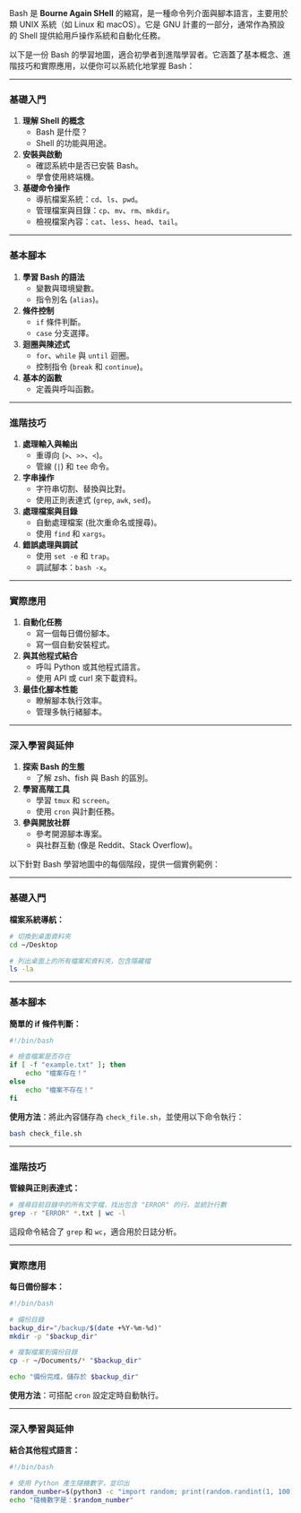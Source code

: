 Bash 是 **Bourne Again SHell** 的縮寫，是一種命令列介面與腳本語言，主要用於類 UNIX 系統（如 Linux 和 macOS）。它是 GNU 計畫的一部分，通常作為預設的 Shell 提供給用戶操作系統和自動化任務。

以下是一份 Bash 的學習地圖，適合初學者到進階學習者。它涵蓋了基本概念、進階技巧和實際應用，以便你可以系統化地掌握 Bash：

---

### **基礎入門**
1. **理解 Shell 的概念**
   - Bash 是什麼？
   - Shell 的功能與用途。
2. **安裝與啟動**
   - 確認系統中是否已安裝 Bash。
   - 學會使用終端機。
3. **基礎命令操作**
   - 導航檔案系統：`cd`、`ls`、`pwd`。
   - 管理檔案與目錄：`cp`、`mv`、`rm`、`mkdir`。
   - 檢視檔案內容：`cat`、`less`、`head`、`tail`。

---

### **基本腳本**
1. **學習 Bash 的語法**
   - 變數與環境變數。
   - 指令別名 (`alias`)。
2. **條件控制**
   - `if` 條件判斷。
   - `case` 分支選擇。
3. **迴圈與陳述式**
   - `for`、`while` 與 `until` 迴圈。
   - 控制指令 (`break` 和 `continue`)。
4. **基本的函數**
   - 定義與呼叫函數。

---

### **進階技巧**
1. **處理輸入與輸出**
   - 重導向 (`>`、`>>`、`<`)。
   - 管線 (`|`) 和 `tee` 命令。
2. **字串操作**
   - 字符串切割、替換與比對。
   - 使用正則表達式 (`grep`, `awk`, `sed`)。
3. **處理檔案與目錄**
   - 自動處理檔案 (批次重命名或搜尋)。
   - 使用 `find` 和 `xargs`。
4. **錯誤處理與調試**
   - 使用 `set -e` 和 `trap`。
   - 調試腳本：`bash -x`。

---

### **實際應用**
1. **自動化任務**
   - 寫一個每日備份腳本。
   - 寫一個自動安裝程式。
2. **與其他程式結合**
   - 呼叫 Python 或其他程式語言。
   - 使用 API 或 curl 來下載資料。
3. **最佳化腳本性能**
   - 瞭解腳本執行效率。
   - 管理多執行緒腳本。

---

### **深入學習與延伸**
1. **探索 Bash 的生態**
   - 了解 zsh、fish 與 Bash 的區別。
2. **學習高階工具**
   - 學習 `tmux` 和 `screen`。
   - 使用 `cron` 與計劃任務。
3. **參與開放社群**
   - 參考開源腳本專案。
   - 與社群互動 (像是 Reddit、Stack Overflow)。



以下針對 Bash 學習地圖中的每個階段，提供一個實例範例：

---

### **基礎入門**
**檔案系統導航：**
```bash
# 切換到桌面資料夾
cd ~/Desktop

# 列出桌面上的所有檔案和資料夾，包含隱藏檔
ls -la
```

---

### **基本腳本**
**簡單的 if 條件判斷：**
```bash
#!/bin/bash

# 檢查檔案是否存在
if [ -f "example.txt" ]; then
    echo "檔案存在！"
else
    echo "檔案不存在！"
fi
```
**使用方法**：將此內容儲存為 `check_file.sh`，並使用以下命令執行：
```bash
bash check_file.sh
```

---

### **進階技巧**
**管線與正則表達式：**
```bash
# 搜尋目前目錄中的所有文字檔，找出包含 "ERROR" 的行，並統計行數
grep -r "ERROR" *.txt | wc -l
```

這段命令結合了 `grep` 和 `wc`，適合用於日誌分析。

---

### **實際應用**
**每日備份腳本：**
```bash
#!/bin/bash

# 備份目錄
backup_dir="/backup/$(date +%Y-%m-%d)"
mkdir -p "$backup_dir"

# 複製檔案到備份目錄
cp -r ~/Documents/* "$backup_dir"

echo "備份完成，儲存於 $backup_dir"
```
**使用方法**：可搭配 `cron` 設定定時自動執行。

---

### **深入學習與延伸**
**結合其他程式語言：**
```bash
#!/bin/bash

# 使用 Python 產生隨機數字，並印出
random_number=$(python3 -c "import random; print(random.randint(1, 100))")
echo "隨機數字是：$random_number"
```


